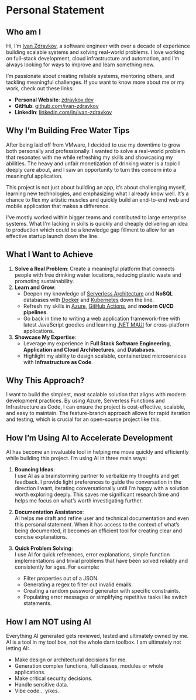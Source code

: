 # Personal Statement

## Who am I

Hi, I’m [Ivan Zdravkov](https://zdravkov.dev), a software engineer with over a decade of experience building scalable systems and solving real-world problems. I love working on full-stack development, cloud infrastructure and automation, and I’m always looking for ways to improve and learn something new.

I’m passionate about creating reliable systems, mentoring others, and tackling meaningful challenges. If you want to know more about me or my work, check out these links:

- **Personal Website**: [zdravkov.dev](https://zdravkov.dev)
- **GitHub**: [github.com/ivan-zdravkov](https://github.com/ivan-zdravkov)
- **LinkedIn**: [linkedin.com/in/ivan-zdravkov](https://linkedin.com/in/ivan-zdravkov)

## Why I’m Building Free Water Tips

After being laid off from VMware, I decided to use my downtime to grow both personally and professionally. I wanted to solve a real-world problem that resonates with me while refreshing my skills and showcasing my abilities. The heavy and unfair monetization of drinking water is a topic I deeply care about, and I saw an opportunity to turn this concern into a meaningful application.

This project is not just about building an app, it’s about challenging myself, learning new technologies, and emphasizing what I already know well. It’s a chance to flex my artistic muscles and quickly build an end-to-end web and mobile application that makes a difference.

I've mostly worked within bigger teams and contributed to large enterprise systems. What I'm lacking in skills is quickly and cheaply delivering an idea to production which could be a knowledge gap fillment to allow for an effective startup launch down the line.

## What I Want to Achieve

1. **Solve a Real Problem**: Create a meaningful platform that connects people with free drinking water locations, reducing plastic waste and promoting sustainability.
2. **Learn and Grow**:
   - Deepen my knowledge of [Serverless Architecture](https://azure.microsoft.com/en-us/solutions/serverless) and **NoSQL** databases with [Docker](https://www.docker.com/) and [Kubernetes](https://kubernetes.io/) down the line.
   - Refresh my skills in [Azure](https://azure.microsoft.com/en-us/), [GitHub Actions](https://github.com/features/actions), and **modern CI/CD pipelines**.
   - Go back in time to writing a web application framework-free with latest JavaScript goodies and learning [.NET MAUI](https://dotnet.microsoft.com/en-us/apps/maui) for cross-platform applications.
3. **Showcase My Expertise**:
   - Leverage my experience in **Full Stack Software Engineering**, **Application and Cloud Architectures**, and **Databases**.
   - Highlight my ability to design scalable, containerized microservices with **Infrastructure as Code**.

## Why This Approach?
I want to build the simplest, most scalable solution that aligns with modern development practices. By using Azure, Serverless Functions and Infrastructure as Code, I can ensure the project is cost-effective, scalable, and easy to maintain. The feature-branch approach allows for rapid iteration and testing, which is crucial for an open-source project like this.

## How I’m Using AI to Accelerate Development

AI has become an invaluable tool in helping me move quickly and efficiently while building this project. I’m using AI in three main ways:

1. **Bouncing Ideas**:  
   I use AI as a brainstorming partner to verbalize my thoughts and get feedback. I provide light preferences to guide the conversation in the direction I want, iterating conversationally until I’m happy with a solution worth exploring deeply. This saves me significant research time and helps me focus on what’s worth investigating further.

2. **Documentation Assistance**:  
   AI helps me draft and refine user and technical documentation and even this personal statement. When it has access to the context of what’s being documented, it becomes an efficient tool for creating clear and concise explanations.

3. **Quick Problem Solving**:  
   I use AI for quick references, error explanations, simple function implementations and trivial problems that have been solved reliably and consistently for ages. For example:
   - Filter properties out of a JSON.
   - Generating a regex to filter out invalid emails.
   - Creating a random password generator with specific constraints.
   - Populating error messages or simplifying repetitive tasks like switch statements.  

## How I am NOT using AI
Everything AI generated gets reviewed, tested and ultimately owned by me. AI is a tool in my tool box, not the whole darn toolbox. I am ultimately not letting AI:
- Make design or architectural decisions for me.
- Generation complex functions, full classes, modules or whole applications.
- Make critical security decisions.
- Handle sensitive data.
- Vibe code... yikes.
